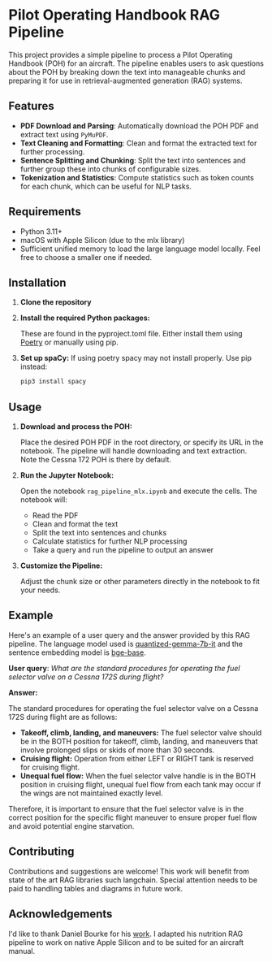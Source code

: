 
# Pilot Operating Handbook RAG Pipeline

This project provides a simple pipeline to process a Pilot Operating Handbook (POH) for an aircraft. The pipeline enables users to ask questions about the POH by breaking down the text into manageable chunks and preparing it for use in retrieval-augmented generation (RAG) systems.

## Features

- **PDF Download and Parsing**: Automatically download the POH PDF and extract text using `PyMuPDF`.
- **Text Cleaning and Formatting**: Clean and format the extracted text for further processing.
- **Sentence Splitting and Chunking**: Split the text into sentences and further group these into chunks of configurable sizes.
- **Tokenization and Statistics**: Compute statistics such as token counts for each chunk, which can be useful for NLP tasks.

## Requirements

- Python 3.11+
- macOS with Apple Silicon (due to the mlx library)
- Sufficient unified memory to load the large language model locally. Feel free to choose a smaller one if needed.

## Installation

1. **Clone the repository**


2. **Install the required Python packages:**

   These are found in the pyproject.toml file. Either install them using [Poetry](https://python-poetry.org/) or manually using pip.

3. **Set up spaCy:**
   If using poetry spacy may not install properly. Use pip instead:

   ```bash
   pip3 install spacy
   ```

## Usage

1. **Download and process the POH:**

   Place the desired POH PDF in the root directory, or specify its URL in the notebook. The pipeline will handle downloading and text extraction. Note the Cessna 172 POH is there by default.

2. **Run the Jupyter Notebook:**

   Open the notebook `rag_pipeline_mlx.ipynb` and execute the cells. The notebook will:
   - Read the PDF
   - Clean and format the text
   - Split the text into sentences and chunks
   - Calculate statistics for further NLP processing
   - Take a query and run the pipeline to output an answer

3. **Customize the Pipeline:**

   Adjust the chunk size or other parameters directly in the notebook to fit your needs.

## Example

Here's an example of a user query and the answer provided by this RAG pipeline. The language model used is [quantized-gemma-7b-it](https://huggingface.co/mlx-community/quantized-gemma-7b-it) and the sentence embedding model is [bge-base](https://huggingface.co/BAAI/bge-base-en).

**User query**: _What are the standard procedures for operating the fuel selector valve on a Cessna 172S during flight?_

**Answer:**

The standard procedures for operating the fuel selector valve on a Cessna 172S during flight are as follows:

* **Takeoff, climb, landing, and maneuvers:** The fuel selector valve should be in the BOTH position for takeoff, climb, landing, and maneuvers that involve prolonged slips or skids of more than 30 seconds.
* **Cruising flight:** Operation from either LEFT or RIGHT tank is reserved for cruising flight.
* **Unequal fuel flow:** When the fuel selector valve handle is in the BOTH position in cruising flight, unequal fuel flow from each tank may occur if the wings are not maintained exactly level.

Therefore, it is important to ensure that the fuel selector valve is in the correct position for the specific flight maneuver to ensure proper fuel flow and avoid potential engine starvation.

## Contributing

Contributions and suggestions are welcome! This work will benefit from state of the art RAG libraries such langchain. Special attention needs to be paid to handling tables and diagrams in future work.

## Acknowledgements

I'd like to thank Daniel Bourke for his [work](https://www.youtube.com/watch?v=qN_2fnOPY-M). I adapted his nutrition RAG pipeline to work on native Apple Silicon and to be suited for an aircraft manual.
